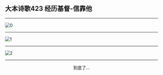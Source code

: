 
## 大本诗歌423 经历基督-信靠他
        
<div id="aplayer0"></div>

---

<img alt="0" data-original="/data/d0423/0">

---

<img alt="1" data-original="/data/d0423/1">

---

<img alt="2" data-original="/data/d0423/2">

---

<p style="text-align: center">到底了...</p>

<script src="/js/dist-view.js"></script>

<script>
MAIN.id = 'd0423';
        
const ap0 = new APlayer({
    container: document.getElementById('aplayer0'),
    volume: 1,
    loop: 'none',
    preload: 'none',
    audio: [{
        name: '大本诗歌423.mp3',
        artist: '大本诗歌',
        url: 'https://res.wx.qq.com/voice/getvoice?mediaid=MzI0NTk3MDM5M18yMjQ3NDkyNzAw',
        cover: '/favicon'
    }]
});
</script>
